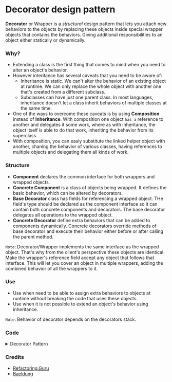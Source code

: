 # Decorator design pattern

**Decorator** or Wrapper is a *structural* design pattern that lets you attach new behaviors to the objects by replacing these objects inside special wrapper objects that contains the behaviors. Giving additional responsibilities to an object either statically or dynamically.

### Why?
* Extending a class is the first thing that comes to mind when you need to alter an object's behavior.
* However interitance has several caveats that you need to be aware of:
    * Inheritance is static. We can't alter the behavior of an existing object at runtime. We can only replace the whole object with another one that's created from a different subclass.
    * Subclasses can have just one parent class. In most languages, inheritance doesn't let a class inherit behaviors of multiple classes at the same time.
* One of the ways to overcome these caveats is by using **Composition** instead of **Inheritance**. With composition one object `has a` reference to another and delegates it some work, where as with inheritance, the object itself is able to do that work, inheriting the behavior from its superclass.
* With composition, you can easiy substitute the linked helper object with another, chaning the behavior of various classes, having references to multiple objects and delegating them all kinds of work.

### Structure
* **Component** declares the common interface for both wrappers and wrapped objects.
* **Concrete Component** is a class of objects being wrapped. It defines the basic behavior, which can be altered by decorators.
* **Base Decorator** class has fields for referencing a wrapped object. THe field's type should be declared as the component interface so it can contain both concrete components and decorators. The base decorator delegates all operations to the wrapped object.
* **Concrete Decorator** define extra behaviors that can be added to components dynamically. Concrete decorators override methods of base decorator and execute their behavior either before or after calling the parent method.

`Note`: Decorator/Wrapper implements the same interface as the wrapped object. That's why from the client's perspective these objects are identical. Make the wrapper's reference field accept any object that follows that interface. This will let you cover an object in multiple wrappers, adding the combined behavior of all the wrappers to it.

### Use
* Use when need to be able to assign extra behaviors to objects at runtime without breaking the code that uses these objects.
* Use when it is not possible to extend an object's behavior using inheritance.

`Note`: Behavior of decorator depends on the decorators stack.

### Code 

<details><summary>Decorator Pattern</summary>

`ChristmasTree.java`
```java
public interface ChristmasTree {
    String decorate();
}
```

`ChristmasTreeImpl.java`
```java
public class ChristmasTreeImpl implements ChristmasTree {
    @Override
    public String decorate() {
        return "Christmas Tree";
    }
}
```

`TreeDecorator.java`
```java
public abstract class TreeDecorator implements ChristmasTree {
    private ChristmasTree tree;
    public TreeDecorator(ChristmasTree tree) {
        this.tree = tree;
    }
    @Override
    public String decorate() {
        return tree.decorate();
    }
}
```

`BubbleLights.java`
```java
public class BubbleLights extends TreeDecorator {
    public BubbleLights(ChristmasTree tree) {
        super(tree);
    }
    public String decorate() {
        return super.decorate() + decorateWithBubbleLight();
    }
    private String decorateWithBubbleLight() {
        return " with Bubble Lights";
    }
}
```

`Garland.java`
```java 
public class Garland extends TreeDecorator {
    public Garland(ChristmasTree tree) {
        super(tree);
    }
    public String decorate() {
        return super.decorate() + decorateWithGarland();
    }
    private String decorateWithGarland() {
        return " with Garland";
    }
}
```

`ClientCode.java`
```java
ChristmasTree tree = new Garland(new ChristmasTreeImpl());
System.out.println(tree.decorate());

ChristmasTree tree2 = new BubbleLights(new Garland(new Garland(new ChristmasTreeImpl())));
System.out.println(tree2.decorate());
```

`Output`
```
Christmas Tree with Garland
Christmas Tree with Garland with Garland with Bubble Lights
```

</details>

### Credits
- [Refactoring.Guru](https://refactoring.guru/)
- [Baeldung](https://www.baeldung.com/java-decorator-pattern)

